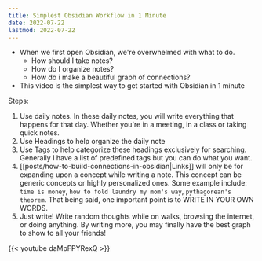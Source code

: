 ```yaml
---
title: Simplest Obsidian Workflow in 1 Minute
date: 2022-07-22
lastmod: 2022-07-22
---
```

- When we first open Obsidian, we're overwhelmed with what to do.
	- How should I take notes?
	- How do I organize notes?
	- How do i make a beautiful graph of connections? 
- This video is the simplest way to get started with Obsidian in 1 minute

Steps:
1. Use daily notes. In these daily notes, you will write everything that happens for that day. Whether you're in a meeting, in a class or taking quick notes. 
2. Use Headings to help organize the daily note
3. Use Tags to help categorize these headings exclusively for searching. Generally I have a list of predefined tags but you can do what you want. 
4. [[posts/how-to-build-connections-in-obsidian|Links]] will only be for expanding upon a concept while writing a note. This concept can be generic concepts or highly personalized ones. Some example include:  `time is money`, `how to fold laundry my mom's way`,  `pythagorean's theorem`. That being said, one important point is to WRITE IN YOUR OWN WORDS. 
5. Just write! Write random thoughts while on walks, browsing the internet, or doing anything. By writing more, you may finally have the best graph to show to all your friends!

{{< youtube daMpFPYRexQ >}}